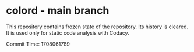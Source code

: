 # colord - main branch

This repository contains frozen state of the repository.
Its history is cleared. It is used only for static code
analysis with Codacy.

Commit Time: 1708061789